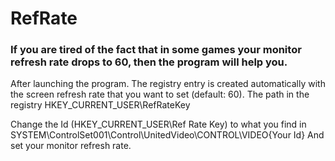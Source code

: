 # RefRate
<h3>If you are tired of the fact that in some games your monitor refresh rate drops to 60, then the program will help you. </h3>

After launching the program. The registry entry is created automatically with the screen refresh rate that you want to set (default: 60). The path in the registry HKEY_CURRENT_USER\RefRateKey

Change the Id (HKEY_CURRENT_USER\Ref Rate Key) to what you find in SYSTEM\ControlSet001\Control\UnitedVideo\CONTROL\VIDEO\{Your Id}
And set your monitor refresh rate.

